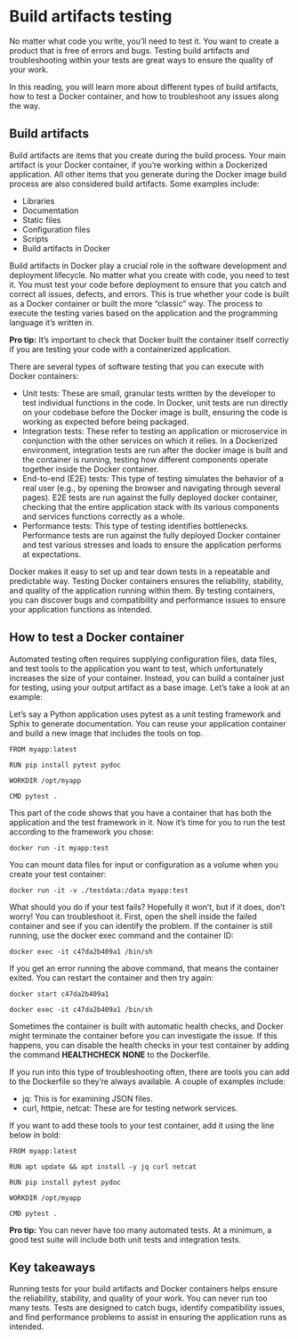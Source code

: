 # Build artifacts testing

No matter what code you write, you’ll need to test it. You want to create a product that is free of errors and bugs. Testing build artifacts and troubleshooting within your tests are great ways to ensure the quality of your work.

In this reading, you will learn more about different types of build artifacts, how to test a Docker container, and how to troubleshoot any issues along the way.



## Build artifacts  

Build artifacts are items that you create during the build process. Your main artifact is your Docker container, if you’re working within a Dockerized application. All other items that you generate during the Docker image build process are also considered build artifacts. Some examples include:

* Libraries
* Documentation
* Static files
* Configuration files
* Scripts
* Build artifacts in Docker 

Build artifacts in Docker play a crucial role in the software development and deployment lifecycle. No matter what you create with code, you need to test it. You must test your code before deployment to ensure that you catch and correct all issues, defects, and errors. This is true whether your code is built as a Docker container or built the more “classic” way. The process to execute the testing varies based on the application and the programming language it’s written in.

**Pro tip:** It’s important to check that Docker built the container itself correctly if you are testing your code with a containerized application.

There are several types of software testing that you can execute with Docker containers:

* Unit tests: These are small, granular tests written by the developer to test individual functions in the code. In Docker, unit tests are run directly on your codebase before the Docker image is built, ensuring the code is working as expected before being packaged.
* Integration tests: These refer to testing an application or microservice in conjunction with the other services on which it relies. In a Dockerized environment, integration tests are run after the docker image is built and the container is running, testing how different components operate together inside the Docker container. 
* End-to-end (E2E) tests: This type of testing simulates the behavior of a real user (e.g., by opening the browser and navigating through several pages). E2E tests are run against the fully deployed docker container, checking that the entire application stack with its various components and services functions correctly as a whole.
* Performance tests: This type of testing identifies bottlenecks. Performance tests are run against the fully deployed Docker container and test various stresses and loads to ensure the application performs at expectations. 

Docker makes it easy to set up and tear down tests in a repeatable and predictable way. Testing Docker containers ensures the reliability, stability, and quality of the application running within them. By testing containers, you can discover bugs and compatibility and performance issues to ensure your application functions as intended.



## How to test a Docker container 

Automated testing often requires supplying configuration files, data files, and test tools to the application you want to test, which unfortunately increases the size of your container. Instead, you can build a container just for testing, using your output artifact as a base image. Let’s take a look at an example: 

Let’s say a Python application uses pytest as a unit testing framework and Sphix to generate documentation. You can reuse your application container and build a new image that includes the tools on top.

```
FROM myapp:latest

RUN pip install pytest pydoc

WORKDIR /opt/myapp

CMD pytest .
```

This part of the code shows that you have a container that has both the application and the test framework in it. Now it’s time for you to run the test according to the framework you chose:

```
docker run -it myapp:test
```

You can mount data files for input or configuration as a volume when you create your test container:

``` 
docker run -it -v ./testdata:/data myapp:test 
```

What should you do if your test fails? Hopefully it won’t, but if it does, don’t worry! You can troubleshoot it. First, open the shell inside the failed container and see if you can identify the problem. If the container is still running, use the docker exec command and the container ID:

```
docker exec -it c47da2b409a1 /bin/sh
```

If you get an error running the above command, that means the container exited. You can restart the container and then try again:

```
docker start c47da2b409a1

docker exec -it c47da2b409a1 /bin/sh
```

Sometimes the container is built with automatic health checks, and Docker might terminate the container before you can investigate the issue. If this happens, you can disable the health checks in your test container by adding the command **HEALTHCHECK NONE** to the Dockerfile.

If you run into this type of troubleshooting often, there are tools you can add to the Dockerfile so they’re always available. A couple of examples include:

* jq: This is for examining JSON files.
* curl, httpie, netcat: These are for testing network services.

If you want to add these tools to your test container, add it using the line below in bold:

```
FROM myapp:latest

RUN apt update && apt install -y jq curl netcat

RUN pip install pytest pydoc

WORKDIR /opt/myapp

CMD pytest .
```

**Pro tip:** You can never have too many automated tests. At a minimum, a good test suite will include both unit tests and integration tests.



## Key takeaways

Running tests for your build artifacts and Docker containers helps ensure the reliability, stability, and quality of your work. You can never run too many tests. Tests are designed to catch bugs, identify compatibility issues, and find performance problems to assist in ensuring the application runs as intended.
